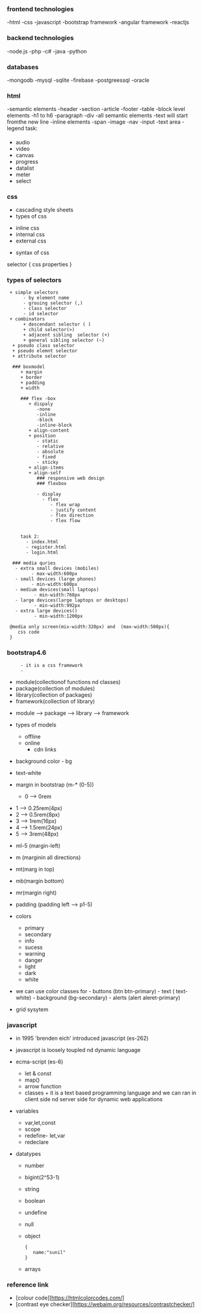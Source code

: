 ### frontend technologies
-html
-css
-javascript
-bootstrap framework
-angular framework
-reactjs


### backend technologies

-node.js
-php
-c#
-java
-python

### databases
   -mongodb
   -mysql
   -sqlite
   -firebase
   -postgreessql
   -oracle

### html
-semantic elements
        -header
        -section
        -article
        -footer
        -table
-block level elements
        -h1 to h6
        -paragraph
        -div
        -all semantic  elements
        -text will start fromthe new line
-inline elements
        -span
        -image
        -nav
        -input
        -text area
        -legend
  task:
   ####
   - audio
   - video
   - canvas
   - progress
   - datalist
   - meter
   - select

   ### css
   + cascading style sheets
   + types of css
   - inline css
   - internal css
   - external css    

   + syntax of css  

   selector
   {
           css properties
   }

   ### types of selectors
     + simple selectors
          - by element name
          - grouing selector (,)
          - class selector
          - id selector
     + combinators
          + descendant selector ( )
          + child selector(>)
          + adjacent sibling  selector (+)
          + general sibling selector (~)
      + pseudo class selector
      + pseudo elemnt selector
      + attribute selector

      ### boxmodel
         + margin
         + border
         + padding
         + width

         ### flex -box
            + dispaly
               -none
               -inline
               -block
               -inline-block
            + align-content
            + position
               - static
               - relative
               - absolute
               - fixed
               - sticky
            + align-items
            + align-self
               ### responsive web design
               ### flexbox

               - display
                 - flex
                    - flex wrap
                    - justify content
                    - flex direction
                    - flex flow


         task 2:
           - index.html
           - register.html
           - login.html

      ### media quries
       - extra small devices (mobiles)
             - max-width:600px
       - small devices (large phones)
             - min-width:600px
       - medium devices(small laptops)
              - min-width:768px
       - large devices(large laptops or desktops)
              - min-width:992px
       - extra large devices()
              - min-width:1200px

  ~~~
   @media only screen(mix-width:320px) and  (max-width:500px){
      css code
   }
  ~~~

  ### bootstrap4.6
         
         - it is a css framework
         - 


- module(collectionof functions nd classes)
- package(collection of modules)
- library(collection of packages)
- framework(collection of library)
+ module --> package --> library --> framework

+ types of models
   - offline
   - online
        - cdn links

+ background color - bg
+ text-white
+ margin in bootstrap (m-* (0-5))
  - 0 --> 0rem
 - 1 --> 0.25rem(4px)
  - 2 --> 0.5rem(8px)
  - 3 --> 1rem(16px)
  - 4 --> 1.5rem(24px)
  - 5 --> 3rem(48px)
+ ml-5 (margin-left)
+ m (marginin all directions)
+ mt(marg in top)
+ mb(margin bottom)
+ mr(margin right)
+ padding (padding left --> p1-5)


+ colors
     - primary
     - secondary
     - info
     - sucess
     - warning
     - danger
     - light
     - dark
     - white
+  we can use color classes for
          - buttons (btn btn-primary)
          - text ( text-white)
           - background (bg-secondary)
           - alerts (alert aleret-primary)

  + grid sysytem
   
   

   ### javascript

   + in 1995 'brenden eich' introduced javascript (es-262)
   + javascript is loosely toupled nd dynamic language
   + ecma-script (es-6)
      - let & const
      - map()
      - arrow function
      - classes
    + it is a text based programming language and we can ran
      in client side nd server side for dynamic web applications  
   + variables
      - var,let,const
      - scope
      - redefine- let,var
      - redeclare

   + datatypes
      - number
      - bigint(2^53-1)
      - string
      - boolean
      - undefine
      - null
      - object
            
            {
               name:"sunil"
            }
      - arrays   
  

   ### reference link
   - [colour code][https://htmlcolorcodes.com/]
   - [contrast eye checker][https://webaim.org/resources/contrastchecker/]